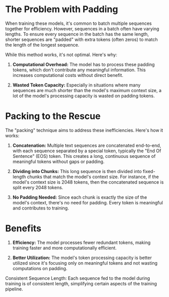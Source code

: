 # The Problem with Padding
When training these models, it's common to batch multiple sequences together for efficiency. However, sequences in a batch often have varying lengths. To ensure every sequence in the batch has the same length, shorter sequences are "padded" with extra tokens (often zeros) to match the length of the longest sequence.

While this method works, it's not optimal. Here's why:

1. **Computational Overhead:** The model has to process these padding tokens, which don't contribute any meaningful information. This increases computational costs without direct benefit.

2. **Wasted Token Capacity:** Especially in situations where many sequences are much shorter than the model's maximum context size, a lot of the model's processing capacity is wasted on padding tokens.

# Packing to the Rescue
The "packing" technique aims to address these inefficiencies. Here's how it works:

1. **Concatenation:** Multiple text sequences are concatenated end-to-end, with each sequence separated by a special token, typically the "End Of Sentence" (EOS) token. This creates a long, continuous sequence of meaningful tokens without gaps or padding.

2. **Dividing into Chunks:** This long sequence is then divided into fixed-length chunks that match the model's context size. For instance, if the model's context size is 2048 tokens, then the concatenated sequence is split every 2048 tokens.

3. **No Padding Needed:** Since each chunk is exactly the size of the model's context, there's no need for padding. Every token is meaningful and contributes to training.

# Benefits
1. **Efficiency:** The model processes fewer redundant tokens, making training faster and more computationally efficient.

2. **Better Utilization:** The model's token processing capacity is better utilized since it's focusing only on meaningful tokens and not wasting computations on padding.

Consistent Sequence Length: Each sequence fed to the model during training is of consistent length, simplifying certain aspects of the training pipeline.
